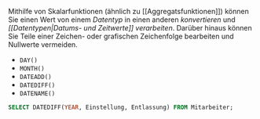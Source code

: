 Mithilfe von Skalarfunktionen (ähnlich zu [[Aggregatsfunktionen]]) können Sie einen Wert von einem *Datentyp* in einen anderen *konvertieren* und *[[Datentypen|Datums- und Zeitwerte]] verarbeiten*. Darüber hinaus können Sie Teile einer Zeichen- oder grafischen Zeichenfolge bearbeiten und Nullwerte vermeiden.
- `DAY()`
- `MONTH()`
- `DATEADD()`
- `DATEDIFF()`
- `DATENAME()`

``` sql
SELECT DATEDIFF(YEAR, Einstellung, Entlassung) FROM Mitarbeiter;
```
